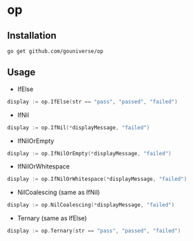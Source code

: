 # op

## Installation

```
go get github.com/gouniverse/op
```

## Usage

- IfElse

```go
display := op.IfElse(str == "pass", "passed", "failed")
```

- IfNil

```go
display := op.IfNil(*displayMessage, "failed")
```

- IfNilOrEmpty

```go
display := op.IfNilOrEmpty(*displayMessage, "failed")
```

- IfNilOrWhitespace

```go
display := op.IfNilOrWhitespace(*displayMessage, "failed")
```

- NilCoalescing (same as IfNil)

```go
display := op.NilCoalescing(*displayMessage, "failed")
```

- Ternary (same as IfElse)

```go
display := op.Ternary(str == "pass", "passed", "failed")
```